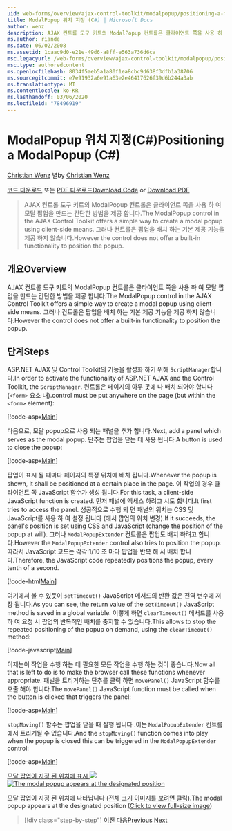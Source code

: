 ```yaml
---
uid: web-forms/overview/ajax-control-toolkit/modalpopup/positioning-a-modalpopup-cs
title: ModalPopup 위치 지정 (C#) | Microsoft Docs
author: wenz
description: AJAX 컨트롤 도구 키트의 ModalPopup 컨트롤은 클라이언트 쪽을 사용 하 여 모달 팝업을 만드는 간단한 방법을 제공 합니다. 그러나 컨트롤은 다음을 제공 하지 않습니다.
ms.author: riande
ms.date: 06/02/2008
ms.assetid: 1caac9d0-e21e-49d6-a8ff-e563a736d6ca
msc.legacyurl: /web-forms/overview/ajax-control-toolkit/modalpopup/positioning-a-modalpopup-cs
msc.type: authoredcontent
ms.openlocfilehash: 8034f5aeb5a1a80f1ea8cbc9d638f3dfb1a38706
ms.sourcegitcommit: e7e91932a6e91a63e2e46417626f39d6b244a3ab
ms.translationtype: MT
ms.contentlocale: ko-KR
ms.lasthandoff: 03/06/2020
ms.locfileid: "78496919"
---
```

# <a name="positioning-a-modalpopup-c"></a><span data-ttu-id="3d823-104">ModalPopup 위치 지정(C#)</span><span class="sxs-lookup"><span data-stu-id="3d823-104">Positioning a ModalPopup (C#)</span></span>

<span data-ttu-id="3d823-105">[Christian Wenz](https://github.com/wenz) 별</span><span class="sxs-lookup"><span data-stu-id="3d823-105">by [Christian Wenz](https://github.com/wenz)</span></span>

<span data-ttu-id="3d823-106">[코드 다운로드](https://download.microsoft.com/download/2/4/0/24052038-f942-4336-905b-b60ae56f0dd5/ModalPopup4.cs.zip) 또는 [PDF 다운로드](https://download.microsoft.com/download/b/6/a/b6ae89ee-df69-4c87-9bfb-ad1eb2b23373/modalpopup4CS.pdf)</span><span class="sxs-lookup"><span data-stu-id="3d823-106">[Download Code](https://download.microsoft.com/download/2/4/0/24052038-f942-4336-905b-b60ae56f0dd5/ModalPopup4.cs.zip) or [Download PDF](https://download.microsoft.com/download/b/6/a/b6ae89ee-df69-4c87-9bfb-ad1eb2b23373/modalpopup4CS.pdf)</span></span>

> <span data-ttu-id="3d823-107">AJAX 컨트롤 도구 키트의 ModalPopup 컨트롤은 클라이언트 쪽을 사용 하 여 모달 팝업을 만드는 간단한 방법을 제공 합니다.</span><span class="sxs-lookup"><span data-stu-id="3d823-107">The ModalPopup control in the AJAX Control Toolkit offers a simple way to create a modal popup using client-side means.</span></span> <span data-ttu-id="3d823-108">그러나 컨트롤은 팝업을 배치 하는 기본 제공 기능을 제공 하지 않습니다.</span><span class="sxs-lookup"><span data-stu-id="3d823-108">However the control does not offer a built-in functionality to position the popup.</span></span>

## <a name="overview"></a><span data-ttu-id="3d823-109">개요</span><span class="sxs-lookup"><span data-stu-id="3d823-109">Overview</span></span>

<span data-ttu-id="3d823-110">AJAX 컨트롤 도구 키트의 ModalPopup 컨트롤은 클라이언트 쪽을 사용 하 여 모달 팝업을 만드는 간단한 방법을 제공 합니다.</span><span class="sxs-lookup"><span data-stu-id="3d823-110">The ModalPopup control in the AJAX Control Toolkit offers a simple way to create a modal popup using client-side means.</span></span> <span data-ttu-id="3d823-111">그러나 컨트롤은 팝업을 배치 하는 기본 제공 기능을 제공 하지 않습니다.</span><span class="sxs-lookup"><span data-stu-id="3d823-111">However the control does not offer a built-in functionality to position the popup.</span></span>

## <a name="steps"></a><span data-ttu-id="3d823-112">단계</span><span class="sxs-lookup"><span data-stu-id="3d823-112">Steps</span></span>

<span data-ttu-id="3d823-113">ASP.NET AJAX 및 Control Toolkit의 기능을 활성화 하기 위해 `ScriptManager`합니다.</span><span class="sxs-lookup"><span data-stu-id="3d823-113">In order to activate the functionality of ASP.NET AJAX and the Control Toolkit, the `ScriptManager`.</span></span> <span data-ttu-id="3d823-114">컨트롤은 페이지의 아무 곳에 나 배치 되어야 합니다 (`<form>` 요소 내).</span><span class="sxs-lookup"><span data-stu-id="3d823-114">control must be put anywhere on the page (but within the `<form>` element):</span></span>

[!code-aspx[Main](positioning-a-modalpopup-cs/samples/sample1.aspx)]

<span data-ttu-id="3d823-115">다음으로, 모달 popup으로 사용 되는 패널을 추가 합니다.</span><span class="sxs-lookup"><span data-stu-id="3d823-115">Next, add a panel which serves as the modal popup.</span></span> <span data-ttu-id="3d823-116">단추는 팝업을 닫는 데 사용 됩니다.</span><span class="sxs-lookup"><span data-stu-id="3d823-116">A button is used to close the popup:</span></span>

[!code-aspx[Main](positioning-a-modalpopup-cs/samples/sample2.aspx)]

<span data-ttu-id="3d823-117">팝업이 표시 될 때마다 페이지의 특정 위치에 배치 됩니다.</span><span class="sxs-lookup"><span data-stu-id="3d823-117">Whenever the popup is shown, it shall be positioned at a certain place in the page.</span></span> <span data-ttu-id="3d823-118">이 작업의 경우 클라이언트 쪽 JavaScript 함수가 생성 됩니다.</span><span class="sxs-lookup"><span data-stu-id="3d823-118">For this task, a client-side JavaScript function is created.</span></span> <span data-ttu-id="3d823-119">먼저 패널에 액세스 하려고 시도 합니다.</span><span class="sxs-lookup"><span data-stu-id="3d823-119">It first tries to access the panel.</span></span> <span data-ttu-id="3d823-120">성공적으로 수행 되 면 패널의 위치는 CSS 및 JavaScript를 사용 하 여 설정 됩니다 (에서 팝업의 위치 변경).</span><span class="sxs-lookup"><span data-stu-id="3d823-120">If it succeeds, the panel's position is set using CSS and JavaScript (change the position of the popup at will).</span></span> <span data-ttu-id="3d823-121">그러나 `ModalPopupExtender` 컨트롤은 팝업도 배치 하려고 합니다.</span><span class="sxs-lookup"><span data-stu-id="3d823-121">However the `ModalPopupExtender` control also tries to position the popup.</span></span> <span data-ttu-id="3d823-122">따라서 JavaScript 코드는 각각 1/10 초 마다 팝업을 반복 해 서 배치 합니다.</span><span class="sxs-lookup"><span data-stu-id="3d823-122">Therefore, the JavaScript code repeatedly positions the popup, every tenth of a second.</span></span>

[!code-html[Main](positioning-a-modalpopup-cs/samples/sample3.html)]

<span data-ttu-id="3d823-123">여기에서 볼 수 있듯이 `setTimeout()` JavaScript 메서드의 반환 값은 전역 변수에 저장 됩니다.</span><span class="sxs-lookup"><span data-stu-id="3d823-123">As you can see, the return value of the `setTimeout()` JavaScript method is saved in a global variable.</span></span> <span data-ttu-id="3d823-124">이렇게 하면 `clearTimeout()` 메서드를 사용 하 여 요청 시 팝업의 반복적인 배치를 중지할 수 있습니다.</span><span class="sxs-lookup"><span data-stu-id="3d823-124">This allows to stop the repeated positioning of the popup on demand, using the `clearTimeout()` method:</span></span>

[!code-javascript[Main](positioning-a-modalpopup-cs/samples/sample4.js)]

<span data-ttu-id="3d823-125">이제는이 작업을 수행 하는 데 필요한 모든 작업을 수행 하는 것이 좋습니다.</span><span class="sxs-lookup"><span data-stu-id="3d823-125">Now all that is left to do is to make the browser call these functions whenever appropriate.</span></span> <span data-ttu-id="3d823-126">패널을 트리거하는 단추를 클릭 하면 `movePanel()` JavaScript 함수를 호출 해야 합니다.</span><span class="sxs-lookup"><span data-stu-id="3d823-126">The `movePanel()` JavaScript function must be called when the button is clicked that triggers the panel:</span></span>

[!code-aspx[Main](positioning-a-modalpopup-cs/samples/sample5.aspx)]

<span data-ttu-id="3d823-127">`stopMoving()` 함수는 팝업을 닫을 때 실행 됩니다 .이는 `ModalPopupExtender` 컨트롤에서 트리거될 수 있습니다.</span><span class="sxs-lookup"><span data-stu-id="3d823-127">And the `stopMoving()` function comes into play when the popup is closed this can be triggered in the `ModalPopupExtender` control:</span></span>

[!code-aspx[Main](positioning-a-modalpopup-cs/samples/sample6.aspx)]

<span data-ttu-id="3d823-128">[모달 팝업이 지정 된 위치에 표시 ![](positioning-a-modalpopup-cs/_static/image2.png)](positioning-a-modalpopup-cs/_static/image1.png)</span><span class="sxs-lookup"><span data-stu-id="3d823-128">[![The modal popup appears at the designated position](positioning-a-modalpopup-cs/_static/image2.png)](positioning-a-modalpopup-cs/_static/image1.png)</span></span>

<span data-ttu-id="3d823-129">모달 팝업이 지정 된 위치에 나타납니다 ([전체 크기 이미지를 보려면 클릭](positioning-a-modalpopup-cs/_static/image3.png)).</span><span class="sxs-lookup"><span data-stu-id="3d823-129">The modal popup appears at the designated position ([Click to view full-size image](positioning-a-modalpopup-cs/_static/image3.png))</span></span>

> [!div class="step-by-step"]
> <span data-ttu-id="3d823-130">[이전](handling-postbacks-from-a-modalpopup-cs.md)
> [다음](launching-a-modal-popup-window-from-server-code-vb.md)</span><span class="sxs-lookup"><span data-stu-id="3d823-130">[Previous](handling-postbacks-from-a-modalpopup-cs.md)
[Next](launching-a-modal-popup-window-from-server-code-vb.md)</span></span>

